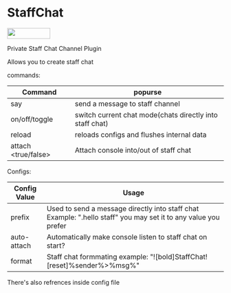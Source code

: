 # StaffChat
[<img src="https://img.shields.io/badge/Poggit-view-brightgreen.svg" width="100" height="25" />](https://poggit.pmmp.io/ci/ThunderDoesPlugins/StaffChat/StaffChat)

Private Staff Chat Channel Plugin

Allows you to create staff chat

commands:

| Command             | popurse                                                  |
|---------------------|----------------------------------------------------------|
| say                 | send a message to staff channel                          |
| on/off/toggle       | switch current chat mode(chats directly into staff chat) |
| reload              | reloads configs and flushes internal data                |
| attach <true/false> | Attach console into/out of staff chat                    |

Configs:

| Config Value | Usage                                                                                                          |
|--------------|----------------------------------------------------------------------------------------------------------------|
| prefix       | Used to send a message directly into staff chat Example: ".hello staff" you may set it to any value you prefer |
| auto-attach  | Automatically make console listen to staff chat on start?                                                      |
| format       | Staff chat formmating example: "![bold]StaffChat![reset]%sender%>%msg%"                                        |

There's also refrences inside config file
